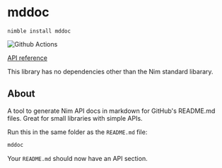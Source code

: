 # mddoc

`nimble install mddoc`

![Github Actions](https://github.com/treeform/mddoc/workflows/Github%20Actions/badge.svg)

[API reference](https://nimdocs.com/treeform/mddoc)

This library has no dependencies other than the Nim standard libarary.

## About

A tool to generate Nim API docs in markdown for GitHub's README.md files. Great for small libraries with simple APIs.

Run this in the same folder as the `README.md` file:
```sh
mddoc
```

Your `README.md` should now have an API section.
